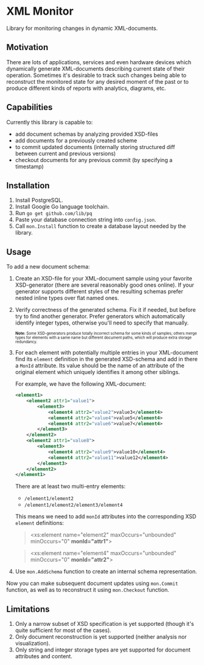 # XML Monitor

Library for monitoring changes in dynamic XML-documents.

## Motivation

There are lots of applications, services and even hardware devices which dynamically generate XML-documents describing current state of their operation. Sometimes it's desirable to track such changes being able to reconstruct the monitored state for any desired moment of the past or to produce different kinds of reports with analytics, diagrams, etc.

## Capabilities

Currently this library is capable to:

- add document schemas by analyzing provided XSD-files
- add documents for a previously created scheme
- to commit updated documents (internally storing structured diff between current and previous versions)
- checkout documents for any previous commit (by specifying a timestamp)

## Installation

1. Install PostgreSQL.
2. Install Google Go language toolchain.
3. Run `go get github.com/lib/pq`
4. Paste your database connection string into `config.json`.
5. Call `mon.Install` function to create a database layout needed by the library.

## Usage

To add a new document schema:

1. Create an XSD-file for your XML-document sample using your favorite XSD-generator (there are several reasonably good ones online). If your generator supports different styles of the resulting schemas prefer nested inline types over flat named ones.

2. Verify correctness of the generated schema. Fix it if needed, but before try to find another generator. Prefer generators which automatically identify integer types, otherwise you'll need to specify that manually.

	<sup><sub>**Note:** Some XSD-generators produce totally incorrect schema for some kinds of samples; others merge types for elements with a same name but different document paths, which will produce extra storage redundancy.

3. For each element with potentially multiple entries in your XML-document find its `element` definition in the generated XSD-schema and add in there a `MonId` attribute. Its value should be the name of an attribute of the original element which uniquely identifies it among other siblings.

	For example, we have the following XML-document:
	
	```xml
	<element1>
		<element2 attr1="value1">
			<element3>
				<element4 attr2="value2">value3</element4>
				<element4 attr2="value4">value5</element4>
				<element4 attr2="value6">value7</element4>
			</element3>
		</element2>
		<element2 attr1="value8">
			<element3>
				<element4 attr2="value9">value10</element4>
				<element4 attr2="value11">value12</element4>
			</element3>
		</element2>
	</element1>
	```
	
	There are at least two multi-entry elements:
	- `/element1/element2`
	- `/element1/element2/element3/element4`

	This means we need to add `monId` attributes into the corresponding XSD `element` definitions:

	> &lt;xs:element name="element2" maxOccurs="unbounded" minOccurs="0" **monId="attr1"**&gt;

	>&lt;xs:element name="element4" maxOccurs="unbounded" minOccurs="0" **monId="attr2"**&gt;

4. Use `mon.AddSchema` function to create an internal schema representation.

Now you can make subsequent document updates using `mon.Commit` function, as well as to reconstruct it using `mon.Checkout` function.

## Limitations

1. Only a narrow subset of XSD specification is yet supported (though it's quite sufficient for most of the cases).
2. Only document reconstruction is yet supported (neither analysis nor visualization).
3. Only string and integer storage types are yet supported for document attributes and content.
